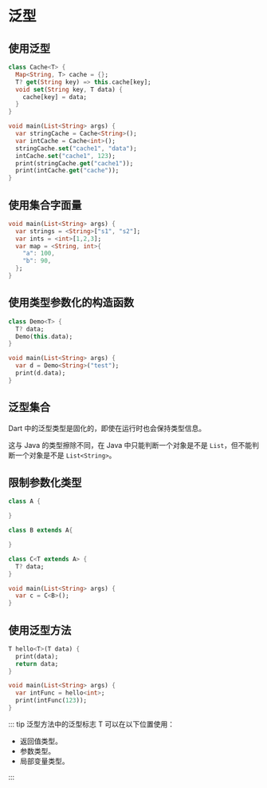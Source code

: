 # 泛型

## 使用泛型

```dart
class Cache<T> {
  Map<String, T> cache = {};
  T? get(String key) => this.cache[key];
  void set(String key, T data) {
    cache[key] = data;
  }
}

void main(List<String> args) {
  var stringCache = Cache<String>();
  var intCache = Cache<int>();
  stringCache.set("cache1", "data");
  intCache.set("cache1", 123);
  print(stringCache.get("cache1"));
  print(intCache.get("cache"));
}
```

## 使用集合字面量

```dart
void main(List<String> args) {
  var strings = <String>["s1", "s2"];
  var ints = <int>[1,2,3];
  var map = <String, int>{
    "a": 100,
    "b": 90,
  };
}
```

## 使用类型参数化的构造函数

```dart
class Demo<T> {
  T? data;
  Demo(this.data);
}

void main(List<String> args) {
  var d = Demo<String>("test");
  print(d.data);
}
```

## 泛型集合

Dart 中的泛型类型是固化的，即使在运行时也会保持类型信息。

这与 Java 的类型擦除不同，在 Java 中只能判断一个对象是不是 `List`，但不能判断一个对象是不是 `List<String>`。

## 限制参数化类型

```dart
class A {

}

class B extends A{

}

class C<T extends A> {
  T? data;
}

void main(List<String> args) {
  var c = C<B>();
}
```

## 使用泛型方法

```dart
T hello<T>(T data) {
  print(data);
  return data;
}

void main(List<String> args) {
  var intFunc = hello<int>;
  print(intFunc(123));
}
```

::: tip 泛型方法中的泛型标志 T 可以在以下位置使用：

- 返回值类型。
- 参数类型。
- 局部变量类型。

:::

